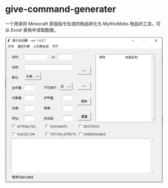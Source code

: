 # give-command-generater

一个用来将 Minecraft 原版指令生成的物品转化为 MythicMobs 物品的工具，可从 Excel 表格中读取数据。


![Image text](https://github.com/MirandaMeow/give-command-generater/blob/master/imgs/1.png)
